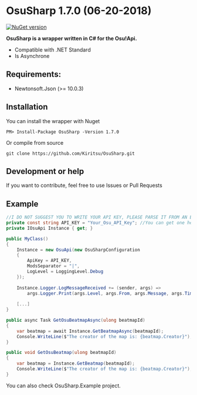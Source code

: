 # OsuSharp 1.7.0 (06-20-2018)

[![NuGet version](https://badge.fury.io/nu/OsuSharp.svg)](https://badge.fury.io/nu/OsuSharp)

**OsuSharp is a wrapper written in C# for the Osu!Api.**

- Compatible with .NET Standard
- Is Asynchrone

## Requirements:

- Newtonsoft.Json (>= 10.0.3)

## Installation

You can install the wrapper with Nuget

```
PM> Install-Package OsuSharp -Version 1.7.0
```

Or compile from source

```git
git clone https://github.com/Kiritsu/OsuSharp.git
```

## Development or help

If you want to contribute, feel free to use Issues or Pull Requests

## Example

```cs
//I DO NOT SUGGEST YOU TO WRITE YOUR API KEY, PLEASE PARSE IT FROM AN EXTERNAL FILE.
private const string API_KEY = "Your_Osu_API_Key"; //You can get one here: https://osu.ppy.sh/p/api
private IOsuApi Instance { get; }

public MyClass() 
{
    Instance = new OsuApi(new OsuSharpConfiguration
    {
        ApiKey = API_KEY,
        ModsSeparator = "|",
        LogLevel = LoggingLevel.Debug
    });
    
    Instance.Logger.LogMessageReceived += (sender, args) =>
        args.Logger.Print(args.Level, args.From, args.Message, args.Time);
    
    [...]
}

public async Task GetOsuBeatmapAsync(ulong beatmapId)
{
    var beatmap = await Instance.GetBeatmapAsync(beatmapId);
    Console.WriteLine($"The creator of the map is: {beatmap.Creator}");
}

public void GetOsuBeatmap(ulong beatmapId)
{
    var beatmap = Instance.GetBeatmap(beatmapId);
    Console.WriteLine($"The creator of the map is: {beatmap.Creator}");
}
```

You can also check OsuSharp.Example project.
